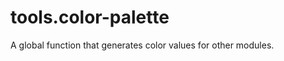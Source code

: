 tools.color-palette
===================

A global function that generates color values for other modules.
